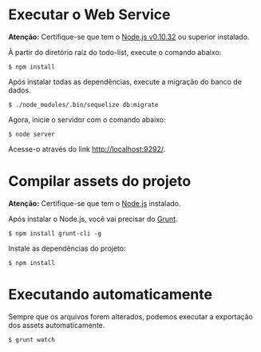 # Executar o Web Service

**Atenção:** Certifique-se que tem o [Node.js v0.10.32][nodejs] ou superior instalado.

À partir do diretório raíz do todo-list, execute o comando abaixo:

    $ npm install

Após instalar todas as dependências, execute a migração do banco de dados.

    $ ./node_modules/.bin/sequelize db:migrate

Agora, inicie o servidor com o comando abaixo:

    $ node server

Acesse-o através do link <http://localhost:9292/>.

# Compilar assets do projeto

**Atenção:** Certifique-se que tem o [Node.js][nodejs] instalado.

Após instalar o Node.js, você vai precisar do [Grunt][grunt].

    $ npm install grunt-cli -g

Instale as dependências do projeto:

    $ npm install

# Executando automaticamente

Sempre que os arquivos forem alterados, podemos executar a exportação dos assets automaticamente.

    $ grunt watch

[nodejs]: http://nodejs.org
[grunt]: http://gruntjs.com
[guard]: http://rubygems.org/gems/guard
